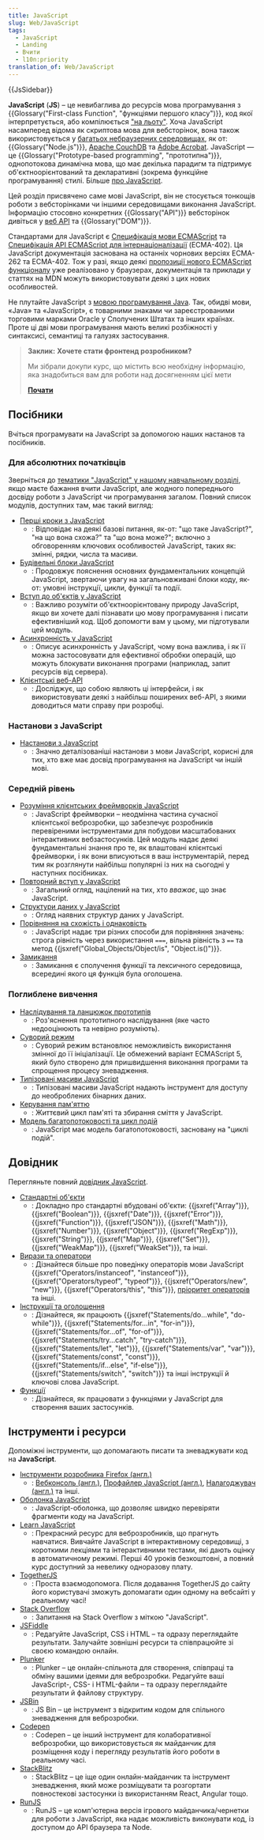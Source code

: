 ```yaml
---
title: JavaScript
slug: Web/JavaScript
tags:
  - JavaScript
  - Landing
  - Вчити
  - l10n:priority
translation_of: Web/JavaScript
---
```


{{JsSidebar}}

**JavaScript** (**JS**) – це невибаглива до ресурсів мова програмування з {{Glossary("First-class Function", "функціями першого класу")}}, код якої інтерпретується, або компілюється ["на льоту"](https://uk.wikipedia.org/wiki/JIT-%D0%BA%D0%BE%D0%BC%D0%BF%D1%96%D0%BB%D1%8F%D1%86%D1%96%D1%8F). Хоча JavaScript насамперед відома як скриптова мова для вебсторінок, вона також використовується у [багатьох небраузерних середовищах](https://uk.wikipedia.org/wiki/JavaScript#%D0%97%D0%B0%D1%81%D1%82%D0%BE%D1%81%D1%83%D0%B2%D0%B0%D0%BD%D0%BD%D1%8F), як от: {{Glossary("Node.js")}}, [Apache CouchDB](https://couchdb.apache.org/) та [Adobe Acrobat](https://opensource.adobe.com/dc-acrobat-sdk-docs/acrobatsdk/). JavaScript — це {{Glossary("Prototype-based programming", "прототипна")}}, однопотокова динамічна мова, що має декілька парадигм та підтримує об'єктноорієнтований та декларативні (зокрема функційне програмування) стилі. Більше [про JavaScript](/uk/docs/Web/JavaScript/About_JavaScript).

Цей розділ присвячено саме мові JavaScript, він не стосується тонкощів роботи з вебсторінками чи іншими середовищами виконання JavaScript. Інформацію стосовно конкретних {{Glossary("API")}} вебсторінок дивіться у [веб API](/uk/docs/Web/API) та {{Glossary("DOM")}}.

Стандартами для JavaScript є [Специфікація мови ECMAScript](https://tc39.es/ecma262/) та [Специфікація API ECMAScript для інтернаціоналізації](https://tc39.es/ecma402/) (ECMA-402). Ця JavaScript документація заснована на останніх чорнових версіях ECMA-262 та ECMA-402. Тож у разі, якщо деякі [пропозиції нового ECMAScript функціоналу](https://github.com/tc39/proposals) уже реалізовано у браузерах, документація та приклади у статтях на MDN можуть використовувати деякі з цих нових особливостей.

Не плутайте JavaScript з [мовою програмування Java](https://uk.wikipedia.org/wiki/Java). Так, обидві мови, «Java» та «JavaScript», є товарними знаками чи зареєстрованими торговими марками Oracle у Сполучених Штатах та інших країнах. Проте ці дві мови програмування мають великі розбіжності у синтаксисі, семантиці та галузях застосування.

> **Заклик:** **Хочете стати фронтенд розробником?**
>
> Ми зібрали докупи курс, що містить всю необхідну інформацію, яка знадобиться вам
> для роботи над досягненням цієї мети
>
> [**Почати**](/uk/docs/Learn/Front-end_web_developer)

## Посібники

Вчіться програмувати на JavaScript за допомогою наших настанов та посібників.

### Для абсолютних початківців

Зверніться до [тематики "JavaScript" у нашому навчальному розділі](/uk/docs/Learn/JavaScript), якщо маєте бажання вчити JavaScript, але жодного попереднього досвіду роботи з JavaScript чи програмування загалом. Повний список модулів, доступних там, має такий вигляд:

- [Перші кроки з JavaScript](/uk/docs/Learn/JavaScript/First_steps)
  - : Відповідає на деякі базові питання, як-от: "що таке JavaScript?", "на що вона схожа?" та "що вона може?"; включно з обговоренням ключових особливостей JavaScript, таких як: змінні, рядки, числа та масиви.
- [Будівельні блоки JavaScript](/uk/docs/Learn/JavaScript/Building_blocks)
  - : Продовжує пояснення основних фундаментальних концепцій JavaScript, звертаючи увагу на загальновживані блоки коду, як-от: умовні інструкції, цикли, функції та події.
- [Вступ до об'єктів у JavaScript](/uk/docs/Learn/JavaScript/Objects)
  - : Важливо розуміти об'єктноорієнтовану природу JavaScript, якщо ви хочете далі пізнавати цю мову програмування і писати ефективніший код. Щоб допомогти вам у цьому, ми підготували цей модуль.
- [Асинхронність у JavaScript](/uk/docs/Learn/JavaScript/Asynchronous)
  - : Описує асинхронність у JavaScript, чому вона важлива, і як її можна застосовувати для ефективної обробки операцій, що можуть блокувати виконання програми (наприклад, запит ресурсів від сервера).
- [Клієнтські веб-API](/uk/docs/Learn/JavaScript/Client-side_web_APIs)
  - : Досліджує, що собою являють ці інтерфейси, і як використовувати деякі з найбільш поширених веб-API, з якими доводиться мати справу при розробці.

### Настанови з JavaScript

- [Настанови з JavaScript](/uk/docs/Web/JavaScript/Guide)
  - : Значно деталізованіші настанови з мови JavaScript, корисні для тих, хто вже має досвід програмування на JavaScript чи іншій мові.

### Середній рівень

- [Розуміння клієнтських фреймворків JavaScript](/uk/docs/Learn/Tools_and_testing/Client-side_JavaScript_frameworks)
  - : JavaScript фреймворки – неодмінна частина сучасної клієнтської веброзробки, що забезпечує розробників перевіреними інструментами для побудови масштабованих інтерактивних вебзастосунків. Цей модуль надає деякі фундаментальні знання про те, як влаштовані клієнтські фреймворки, і як вони вписуються в ваш інструментарій, перед тим як розглянути найбільш популярні із них на сьогодні у наступних посібниках.
- [Повторний вступ у JavaScript](/uk/docs/Web/JavaScript/A_re-introduction_to_JavaScript)
  - : Загальний огляд, націлений на тих, хто _вважає_, що знає JavaScript.
- [Структури даних у JavaScript](/uk/docs/Web/JavaScript/Data_structures)
  - : Огляд наявних структур даних у JavaScript.
- [Порівняння на схожість і однаковість](/uk/docs/Web/JavaScript/Equality_comparisons_and_sameness)
  - : JavaScript надає три різних способи для порівняння значень: строга рівність через використання `===`, вільна рівність з `==` та метод {{jsxref("Global_Objects/Object/is", "Object.is()")}}.
- [Замикання](/uk/docs/Web/JavaScript/Closures)
  - : Замикання є сполучення функції та лексичного середовища, всередині якого ця функція була оголошена.

### Поглиблене вивчення

- [Наслідування та ланцюжок прототипів](/uk/docs/Web/JavaScript/Inheritance_and_the_prototype_chain)
  - : Роз'яснення прототипного наслідування (яке часто недооцінюють та невірно розуміють).
- [Суворий режим](/uk/docs/Web/JavaScript/Reference/Strict_mode)
  - : Суворий режим встановлює неможливість використання змінної до її ініціалізації. Це обмежений варіант ECMAScript 5, який було створено для пришвидшення виконання програми та спрощення процесу зневадження.
- [Типізовані масиви JavaScript](/uk/docs/Web/JavaScript/Typed_arrays)
  - : Типізовані масиви JavaScript надають інструмент для доступу до необроблених бінарних даних.
- [Керування пам'яттю](/uk/docs/Web/JavaScript/Memory_Management)
  - : Життєвий цикл пам'яті та збирання сміття у JavaScript.
- [Модель багатопотоковості та цикл подій](/uk/docs/Web/JavaScript/EventLoop)
  - : JavaScript має модель багатопотоковості, засновану на "циклі подій".

## Довідник

Перегляньте повний [довідник JavaScript](/uk/docs/Web/JavaScript/Reference).

- [Стандартні об'єкти](/uk/docs/Web/JavaScript/Reference/Global_Objects)
  - : Докладно про стандартні вбудовані об'єкти: {{jsxref("Array")}}, {{jsxref("Boolean")}}, {{jsxref("Date")}}, {{jsxref("Error")}}, {{jsxref("Function")}}, {{jsxref("JSON")}}, {{jsxref("Math")}}, {{jsxref("Number")}}, {{jsxref("Object")}}, {{jsxref("RegExp")}}, {{jsxref("String")}}, {{jsxref("Map")}}, {{jsxref("Set")}}, {{jsxref("WeakMap")}}, {{jsxref("WeakSet")}}, та інші.
- [Вирази та оператори](/uk/docs/Web/JavaScript/Reference/Operators)
  - : Дізнайтеся більше про поведінку операторів мови JavaScript {{jsxref("Operators/instanceof", "instanceof")}}, {{jsxref("Operators/typeof", "typeof")}}, {{jsxref("Operators/new", "new")}}, {{jsxref("Operators/this", "this")}}, [пріоритет операторів](/uk/docs/Web/JavaScript/Reference/Operators/Operator_Precedence) та інші.
- [Інструкції та оголошення](/uk/docs/Web/JavaScript/Reference/Statements)
  - : Дізнайтеся, як працюють {{jsxref("Statements/do...while", "do-while")}}, {{jsxref("Statements/for...in", "for-in")}}, {{jsxref("Statements/for...of", "for-of")}}, {{jsxref("Statements/try...catch", "try-catch")}}, {{jsxref("Statements/let", "let")}}, {{jsxref("Statements/var", "var")}}, {{jsxref("Statements/const", "const")}}, {{jsxref("Statements/if...else", "if-else")}}, {{jsxref("Statements/switch", "switch")}} та інші інструкції й ключові слова JavaScript.
- [Функції](/uk/docs/Web/JavaScript/Reference/Functions)
  - : Дізнайтеся, як працювати з функціями у JavaScript для створення ваших застосунків.

## Інструменти і ресурси

Допоміжні інструменти, що допомагають писати та зневаджувати код на **JavaScript**.

- [Інструменти розробника Firefox (англ.)](<[/uk/docs/Tools](https://firefox-source-docs.mozilla.org/devtools-user/index.html)>)
  - : [Вебконсоль (англ.)](<[/uk/docs/Tools/Web_Console](https://firefox-source-docs.mozilla.org/devtools-user/web_console/index.html)>), [Профайлер JavaScript (англ.)](https://firefox-source-docs.mozilla.org/devtools-user/performance/index.html), [Налагоджувач (англ.)](https://firefox-source-docs.mozilla.org/devtools-user/debugger/index.html) та інші.
- [Оболонка JavaScript](/uk/docs/Web/JavaScript/Shells)
  - : JavaScript-оболонка, що дозволяє швидко перевіряти фрагменти коду на JavaScript.
- [Learn JavaScript](https://learnjavascript.online/)
  - : Прекрасний ресурс для веброзробників, що прагнуть навчатися. Вивчайте JavaScript в інтерактивному середовищі, з короткими лекціями та інтерактивними тестами, які дають оцінку в автоматичному режимі. Перші 40 уроків безкоштовні, а повний курс доступний за невелику одноразову плату.
- [TogetherJS](https://togetherjs.com/)
  - : Проста взаємодопомога. Після додавання TogetherJS до сайту його користувачі зможуть допомагати один одному на вебсайті у реальному часі!
- [Stack Overflow](https://stackoverflow.com/questions/tagged/javascript)
  - : Запитання на Stack Overflow з міткою "JavaScript".
- [JSFiddle](https://jsfiddle.net/)
  - : Редагуйте JavaScript, CSS і HTML – та одразу переглядайте результати. Залучайте зовнішні ресурси та співпрацюйте зі своєю командою онлайн.
- [Plunker](https://plnkr.co/)
  - : Plunker – це онлайн-спільнота для створення, співпраці та обміну вашими ідеями для веброзробки. Редагуйте ваші JavaScript-, CSS- і HTML-файли – та одразу переглядайте результати й файлову структуру.
- [JSBin](https://jsbin.com/)
  - : JS Bin – це інструмент з відкритим кодом для спільного зневадження для веброзробки.
- [Codepen](https://codepen.io/)
  - : Codepen – це інший інструмент для колаборативної веброзробки, що використовується як майданчик для розміщення коду і перегляду результатів його роботи в реальному часі.
- [StackBlitz](https://stackblitz.com/)
  - : StackBlitz – це іще один онлайн-майданчик та інструмент зневадження, який може розміщувати та розгортати повностекові застосунки із використанням React, Angular тощо.
- [RunJS](https://runjs.app/)
  - : RunJS – це комп'ютерна версія ігрового майданчика/чернетки для роботи з JavaScript, яка надає можливість виконувати код, із доступом до API браузера та Node.
